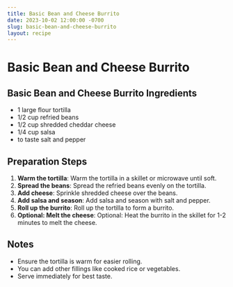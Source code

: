 ```yaml
---
title: Basic Bean and Cheese Burrito
date: 2023-10-02 12:00:00 -0700
slug: basic-bean-and-cheese-burrito
layout: recipe
---
```


# Basic Bean and Cheese Burrito

## Basic Bean and Cheese Burrito Ingredients
- 1 large flour tortilla
- 1/2 cup refried beans
- 1/2 cup shredded cheddar cheese
- 1/4 cup salsa
- to taste salt and pepper

## Preparation Steps
1. **Warm the tortilla**: Warm the tortilla in a skillet or microwave until soft.
2. **Spread the beans**: Spread the refried beans evenly on the tortilla.
3. **Add cheese**: Sprinkle shredded cheese over the beans.
4. **Add salsa and season**: Add salsa and season with salt and pepper.
5. **Roll up the burrito**: Roll up the tortilla to form a burrito.
6. **Optional: Melt the cheese**: Optional: Heat the burrito in the skillet for 1-2 minutes to melt the cheese.

## Notes
- Ensure the tortilla is warm for easier rolling.
- You can add other fillings like cooked rice or vegetables.
- Serve immediately for best taste.
